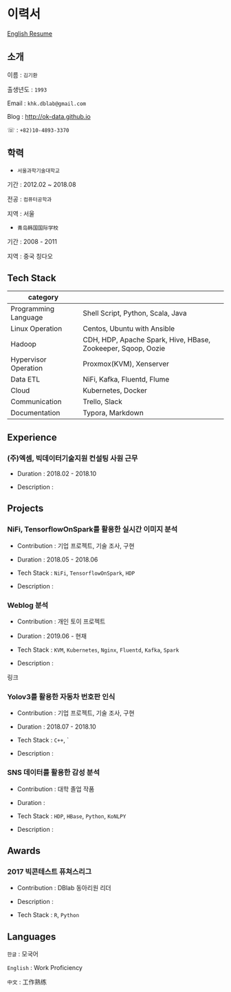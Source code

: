# 이력서

[English Resume](https://ok-data.github.io/resume/resume.html)

## 소개

이름 : `김기환`

출생년도 : `1993`

Email : `khk.dblab@gmail.com`

Blog : http://ok-data.github.io

☏ : `+82)10-4893-3370`

## 학력

- `서울과학기술대학교`

기간 : 2012.02 ~ 2018.08

전공 : `컴퓨터공학과`

지역 : 서울

- `青岛韩国国际学校`

기간 : 2008 - 2011

지역 : 중국 칭다오

## Tech Stack

| category  |   |
|---|---|
| Programming Language  | Shell Script, Python, Scala, Java  |
| Linux Operation | Centos, Ubuntu with Ansible |
| Hadoop | CDH, HDP, Apache Spark, Hive, HBase, Zookeeper, Sqoop, Oozie |
| Hypervisor Operation | Proxmox(KVM), Xenserver |
| Data ETL | NiFi, Kafka, Fluentd, Flume |
| Cloud | Kubernetes, Docker |
| Communication | Trello, Slack |
| Documentation | Typora, Markdown |

## Experience

### (주)엑셈, 빅데이터기술지원 컨설팅 사원 근무
- Duration : 2018.02 - 2018.10

- Description : 

## Projects

### NiFi, TensorflowOnSpark를 활용한 실시간 이미지 분석
- Contribution : 기업 프로젝트, 기술 조사, 구현

- Duration : 2018.05 - 2018.06

- Tech Stack : `NiFi`, `TensorflowOnSpark`, `HDP`

- Description : 

### Weblog 분석

- Contribution : 개인 토이 프로젝트

- Duration : 2019.06 - 현재

- Tech Stack : `KVM`, `Kubernetes`, `Nginx`, `Fluentd`, `Kafka`, `Spark`

- Description : 

링크

### Yolov3를 활용한 자동차 번호판 인식

- Contribution : 기업 프로젝트, 기술 조사, 구현

- Duration : 2018.07 - 2018.10

- Tech Stack : `C++`, `

- Description : 

### SNS 데이터를 활용한 감성 분석

- Contribution : 대학 졸업 작품

- Duration : 

- Tech Stack : `HDP`, `HBase`, `Python`, `KoNLPY`

- Description : 

## Awards

### 2017 빅콘테스트 퓨쳐스리그 

- Contribution : DBlab 동아리원 리더

- Description :

- Tech Stack : `R`, `Python`

## Languages

`한글` : 모국어

`English` : Work Proficiency

`中文` : 工作熟练